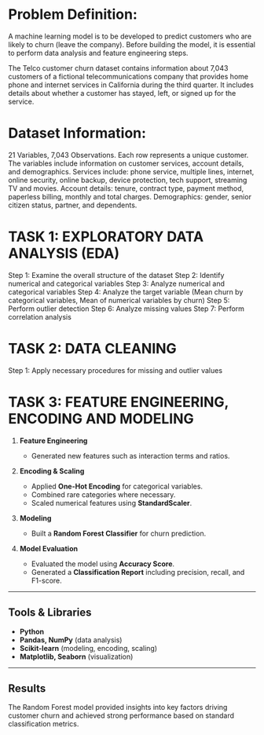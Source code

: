 # Problem Definition:

A machine learning model is to be developed to predict customers who are likely to churn (leave the company). Before building the model, it is essential to perform data analysis and feature engineering steps.

The Telco customer churn dataset contains information about 7,043 customers of a fictional telecommunications company that provides home phone and internet services in California during the third quarter. It includes details about whether a customer has stayed, left, or signed up for the service.

# Dataset Information:

21 Variables, 7,043 Observations. Each row represents a unique customer. The variables include information on customer services, account details, and demographics. Services include: phone service, multiple lines, internet, online security, online backup, device protection, tech support, streaming TV and movies. Account details: tenure, contract type, payment method, paperless billing, monthly and total charges. Demographics: gender, senior citizen status, partner, and dependents.

# TASK 1: EXPLORATORY DATA ANALYSIS (EDA)

Step 1: Examine the overall structure of the dataset Step 2: Identify numerical and categorical variables Step 3: Analyze numerical and categorical variables Step 4: Analyze the target variable (Mean churn by categorical variables, Mean of numerical variables by churn) Step 5: Perform outlier detection Step 6: Analyze missing values Step 7: Perform correlation analysis

# TASK 2: DATA CLEANING

Step 1: Apply necessary procedures for missing and outlier values

# TASK 3: FEATURE ENGINEERING, ENCODING AND MODELING

1. **Feature Engineering**  
   - Generated new features such as interaction terms and ratios.

2. **Encoding & Scaling**  
   - Applied **One-Hot Encoding** for categorical variables.  
   - Combined rare categories where necessary.  
   - Scaled numerical features using **StandardScaler**.

3. **Modeling**  
   - Built a **Random Forest Classifier** for churn prediction.

4. **Model Evaluation**  
   - Evaluated the model using **Accuracy Score**.  
   - Generated a **Classification Report** including precision, recall, and F1-score.

---

## Tools & Libraries

- **Python**  
- **Pandas, NumPy** (data analysis)  
- **Scikit-learn** (modeling, encoding, scaling)  
- **Matplotlib, Seaborn** (visualization)

---

## Results

The Random Forest model provided insights into key factors driving customer churn and achieved strong performance based on standard classification metrics.
